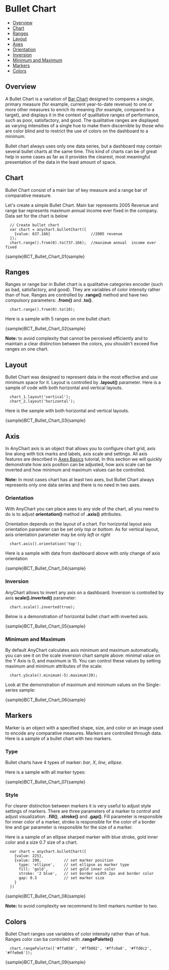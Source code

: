 # Bullet Chart

* [Overview](#overview)
* [Chart](#chart)
* [Ranges](#ranges)
* [Layout](#layout)
* [Axes](#axes)
 * [Orientation](#orientation)
 * [Inversion](#inversion)
 * [Minimum and Maximum](#minimum_and_maximum)
* [Markers](#markers)
* [Colors](#colors)
 
## Overview

A Bullet Chart is a variation of [Bar Chart](Bar_Chart) designed to compares a single, primary measure (for example, 
current year-to-date revenue) to one or more other measures to enrich its meaning (for example, 
compared to a target), and displays it in the context of qualitative ranges of performance, such as poor, 
satisfactory, and good. The qualitative ranges are displayed as varying intensities of a single hue to make them 
discernible by those who are color blind and to restrict the use of colors on the dashboard to a minimum.
  
  
Bullet chart always uses only one data series, but a dashboard may contain several bullet charts at the same time. 
This kind of charts can be of great help in some cases as far as it provides the clearest, 
most meaningful presentation of the data in the least amount of space.

## Chart

Bullet Chart consist of a main bar of key measure and a range bar of comparative measure. 
  
  
Let's create a simple Bullet Chart. Main bar represents 2005 Revenue and range bar represents maximum annual income 
ever fixed in the company. Data set for the chart is below

```
  // Create bullet chart
  var chart = anychart.bulletChart([
    {value: 637.166}                  //2005 revenue
  ]);
  chart.range().from(0).to(737.166);  //maximum annual  income ever fixed
```

{sample}BCT\_Bullet\_Chart\_01{sample}

## Ranges

Ranges or range bar in Bullet chart is a qualitative categories encoder (such as bad, satisfactory, 
and good). They are variables of color intensity rather than of hue. Ranges are controlled by **.range()** method and 
have two compulsory parameters: **.from()** and **.to()**. 

```
  chart.range().from(0).to(10);
```

Here is a sample with 5 ranges on one bullet chart:

{sample}BCT\_Bullet\_Chart\_02{sample}

**Note:** to avoid complexity that cannot be perceived efficiently and to maintain a clear distinction between the 
colors, you shouldn't exceed five ranges on one chart.

## Layout

Bullet Chart was designed to represent data in the most effective and use minimum space for it. Layout is controlled 
by **.layout()** parameter. Here is a sample of code with both horizontal and vertical layouts.

```
  chart_1.layout('vertical');
  chart_2.layout('horizontal');
```
Here is the sample with both horizontal and vertical layouts.

{sample}BCT\_Bullet\_Chart\_03{sample}

## Axis

In AnyChart axis is an object that allows you to configure chart grid, axis line along with tick marks and labels, axis 
scale and settings. All axis features are described in [Axes Basics](../Axes_Grid_Scales_Trends_etc/Axis_Basics) 
tutorial, In this section we will quickly demonstrate how axis position can be adjusted, how axis scale can be inverted 
and how minimum and maximum values can be controlled. 
  
  
**Note:** In most cases chart has at least two axes, but Bullet Chart always represents only one data series and 
there is no need in two axes.

### Orientation

With AnyChart you can place axes to any side of the chart, all you need to do is to adjust **orientation()** method of 
**.axis()** attributes.
  
  
Orientation depends on the layout of a chart. For horizontal layout axis orientation parameter can be set only *top* 
or *bottom*. As for vertical layout, axis orientation parameter may be only *left* or *right*

```
  chart.axis().orientation('top');
```

Here is a sample with data from dashboard above with only change of axis orientation

{sample}BCT\_Bullet\_Chart\_04{sample}

### Inversion

AnyChart allows to invert any axis on a dashboard. Inversion is controlled by axis **scale().inverted()** parameter:

```
  chart.scale().inverted(true);
```

Below is a demonstration of horizontal bullet chart with inverted axis. 

{sample}BCT\_Bullet\_Chart\_05{sample}

### Minimum and Maximum

By default AnyChart calculates axis minimum and maximum automatically, you can see it on the scale inversion chart 
sample above: minimal value on the Y Axis is 0, and maximum is 15. You can control these values by setting 
maximum and minimum attributes of the scale:

```
  chart.yScale().minimum(-5).maximum(20);
```

Look at the demonstration of maximum and minimum values on the Single-series sample:

{sample}BCT\_Bullet\_Chart\_06{sample}

## Markers

Marker is an object with a specified shape, size, and color or an image used to encode any comparative measures. 
Markers are controlled through data. Here is a sample of a bullet chart with two markers.

### Type

Bullet charts have 4 types of marker: *bar*, *X*, *line*, *ellipse*. 

Here is a sample with all marker types:

{sample}BCT\_Bullet\_Chart\_07{sample}

### Style

For clearer distinction between markers it is very useful to adjust style settings of markers. There are three 
parameters of a marker to control and adjust visualization: **.fill()**, **.stroke()** and **.gap()**. Fill parameter
 is responsible for inner color of a marker, stroke is responsible for the color of a border line and gar parameter 
is responsible for the size of a marker.
  
  
Here is a sample of an ellipse sharped marker with blue stroke, gold inner color and a size 0.7 size of a chart. 

```
  var chart = anychart.bulletChart([
    {value: 225},
    {value: 290,          // set marker position
      type: 'ellipse',    // set ellipse as marker type
      fill: 'gold',       // set gold inner color 
      stroke: '2 blue',   // set border width 2px and border color
      gap: 0.3            // set marker size 
    }
  ])
```

{sample}BCT\_Bullet\_Chart\_08{sample}

**Note:** to avoid complexity we recommend to limit markers number to two.

## Colors

Bullet Chart ranges use variables of color intensity rather than of hue. Ranges color can ba controlled with 
**.rangePalette()**

```
  chart.rangePalette(['#ffa058', '#ffb082', '#ffc0a8', '#ffd0c2', '#ffe0e6']);
```

{sample}BCT\_Bullet\_Chart\_09{sample}
